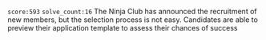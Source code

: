 `score:593` `solve_count:16`
The Ninja Сlub has announced the recruitment of new members, but the selection process is not easy. Candidates are able to preview their application template to assess their chances of success
